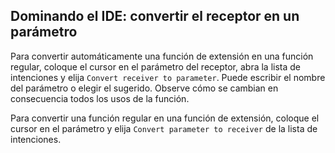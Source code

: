 ## Dominando el IDE: convertir el receptor en un parámetro

Para convertir automáticamente una función de extensión en una función regular, coloque el cursor en el parámetro del receptor, abra la lista de intenciones y elija <span class="control">`Convert receiver to parameter`</span>. Puede escribir el nombre del parámetro o elegir el sugerido. Observe cómo se cambian en consecuencia todos los usos de la función.

Para convertir una función regular en una función de extensión, coloque el cursor en el parámetro y elija <span class="control">`Convert parameter to receiver`</span> de la lista de intenciones.